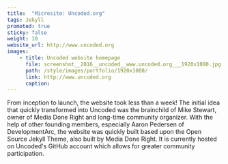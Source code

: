 ```yaml
---
title:  "Microsite: Uncoded.org"
tags: Jekyll
promoted: true                                                                  # carousel: true = promoted to image carousel
sticky: false                                                                   # carousel: true = first slide (css: active)
weight: 10                                                                      # carousel: sort order (reversed from high to low)
website_url: http://www.uncoded.org
images:
    - title: Uncoded website homepage
      file: screenshot__2016__uncoded__www.uncoded.org___1920x1080.jpg
      path: /style/images/portfolio/1920x1080/
      link: http://www.uncoded.org
      caption:
---
```


From inception to launch, the website took less than a week! The initial idea that quickly transformed into Uncoded was the brainchild of Mike Stewart, owner of Media Done Right and long-time community organizer. With the help of other founding members, especially Aaron Pedersen of DevelopmentArc, the website was quickly built based upon the Open Source Jekyll Theme, also built by Media Done Right. It is currently hosted on Uncoded's GitHub account which allows for greater community participation.
